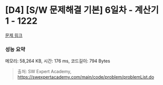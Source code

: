 # [D4] [S/W 문제해결 기본] 6일차 - 계산기1 - 1222 

[문제 링크](https://swexpertacademy.com/main/code/problem/problemDetail.do?contestProbId=AV14mbSaAEwCFAYD) 

### 성능 요약

메모리: 58,264 KB, 시간: 176 ms, 코드길이: 794 Bytes



> 출처: SW Expert Academy, https://swexpertacademy.com/main/code/problem/problemList.do